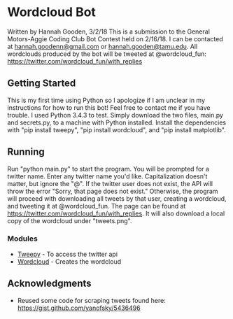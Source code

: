 # Wordcloud Bot

Written by Hannah Gooden, 3/2/18
This is a submission to the General Motors-Aggie Coding Club Bot Contest held on 2/16/18. 
I can be contacted at hannah.goodenn@gmail.com or hannah.gooden@tamu.edu.
All wordclouds produced by the bot will be tweeted at @wordcloud_fun: https://twitter.com/wordcloud_fun/with_replies

## Getting Started

This is my first time using Python so I apologize if I am unclear in my instructions for how to run this bot! Feel free to contact me if you have trouble. I used Python 3.4.3 to test. Simply download the two files, main.py and secrets.py, to a machine with Python installed. Install the dependencies with "pip install tweepy", "pip install wordcloud", and "pip install matplotlib".

## Running

Run "python main.py" to start the program. You will be prompted for a twitter name. Enter any twitter name you'd like. Capitalization doesn't matter, but ignore the "@". If the twitter user does not exist, the API will throw the error "Sorry, that page does not exist." Otherwise, the program will proceed with downloading all tweets by that user, creating a wordcloud, and tweeting it at @wordcloud_fun. The page can be found at https://twitter.com/wordcloud_fun/with_replies. It will also download a local copy of the wordcloud under "tweets.png". 

### Modules

* [Tweepy](http://www.tweepy.org/) - To access the twitter api
* [Wordcloud](https://github.com/amueller/word_cloud) - Creates the wordcloud

## Acknowledgments

* Reused some code for scraping tweets found here: https://gist.github.com/yanofsky/5436496

